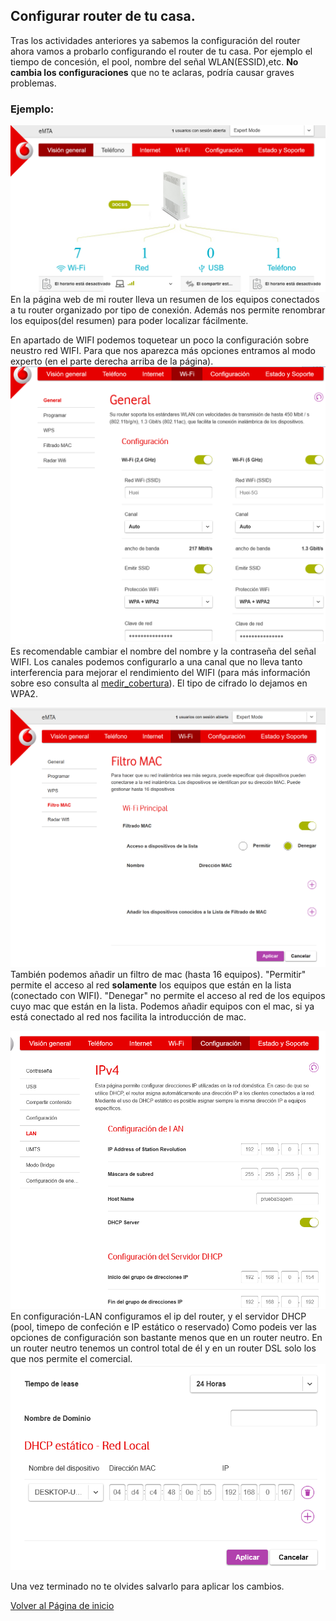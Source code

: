 ## Configurar router de tu casa.

Tras los actividades anteriores ya sabemos la configuración del router ahora vamos a probarlo configurando el router de tu casa. Por ejemplo el tiempo de concesión, el pool, nombre del señal WLAN(ESSID),etc.
**No cambia los configuraciones** que no te aclaras, podría causar graves problemas.

### Ejemplo:
![imagen de configuración del router vodafone1](imagen/vodafone1.png)
En la página web de mi router lleva un resumen de los equipos conectados a tu router organizado por tipo de conexión. Además nos permite renombrar los equipos(del resumen) para poder localizar fácilmente.

En apartado de WIFI podemos toquetear un poco la configuración sobre neustro red WIFI. Para que nos aparezca más opciones entramos al modo experto (en el parte derecha arriba de la página).
![imagen de configuración del router vodafone2](imagen/vodafone2.png)
Es recomendable cambiar el nombre del nombre y la contraseña del señal WIFI. Los canales podemos configurarlo a una canal que no lleva tanto interferencia para mejorar el rendimiento del WIFI (para más información sobre eso consulta al [medir_cobertura](https://serrogard.github.io/Se-al-WiFi/)). El tipo de cifrado lo dejamos en WPA2.

![imagen de configuración del router vodafone5](imagen/vodafone5.png)
También podemos añadir un filtro de mac (hasta 16 equipos). "Permitir" permite el acceso al red **solamente** los equipos que están en la lista (conectado con WIFI). "Denegar" no permite el acceso al red de los equipos cuyo mac que están en la lista. Podemos añadir equipos con el mac, si ya está conectado al red nos facilita la introducción de mac.

![imagen de configuración del router vodafone3](imagen/vodafone3.png)
En configuración-LAN configuramos el ip del router, y el servidor DHCP (pool, timepo de confeción e IP estático o reservado)
Como podeis ver las opciones de configuración son bastante menos que en un router neutro. En un router neutro tenemos un control total de él y en un router DSL solo los que nos permite el comercial.
![imagen de configuración del router vodafone4](imagen/vodafone4.png)

Una vez terminado no te olvides salvarlo para aplicar los cambios.


[Volver al Página de inicio](inicio.md)
